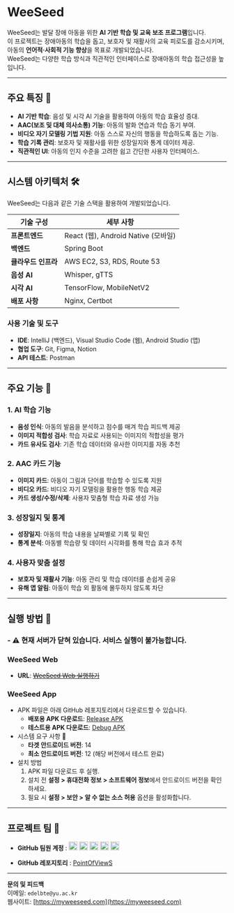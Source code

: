 # WeeSeed
WeeSeed는 발달 장애 아동을 위한 **AI 기반 학습 및 교육 보조 프로그램**입니다.  
이 프로젝트는 장애아동의 학습을 돕고, 보호자 및 재활사의 교육 피로도를 감소시키며,  
아동의 **언어적·사회적 기능 향상**을 목표로 개발되었습니다.  
WeeSeed는 다양한 학습 방식과 직관적인 인터페이스로 장애아동의 학습 접근성을 높입니다.

---

## 주요 특징 🌟
- **AI 기반 학습**: 음성 및 시각 AI 기술을 활용하여 아동의 학습 효율성 증대.
- **AAC(보조 및 대체 의사소통) 기능**: 아동의 발화 연습과 학습 동기 부여.
- **비디오 자기 모델링 기법 지원**: 아동 스스로 자신의 행동을 학습하도록 돕는 기능.
- **학습 기록 관리**: 보호자 및 재활사를 위한 성장일지와 통계 데이터 제공.
- **직관적인 UI**: 아동의 인지 수준을 고려한 쉽고 간단한 사용자 인터페이스.

---

## 시스템 아키텍처 🛠️
WeeSeed는 다음과 같은 기술 스택을 활용하여 개발되었습니다.

| 기술 구성 | 세부 사항                     |
|-----------|--------------------------------|
| **프론트엔드** | React (웹), Android Native (모바일) |
| **백엔드** | Spring Boot                  |
| **클라우드 인프라** | AWS EC2, S3, RDS, Route 53 |
| **음성 AI** | Whisper, gTTS               |
| **시각 AI** | TensorFlow, MobileNetV2     |
| **배포 사항** | Nginx, Certbot              |


### 사용 기술 및 도구
- **IDE**: IntelliJ (백엔드), Visual Studio Code (웹), Android Studio (앱)
- **협업 도구**: Git, Figma, Notion
- **API 테스트**: Postman

---

## 주요 기능 🔧

### 1. AI 학습 기능
- **음성 인식**: 아동의 발음을 분석하고 점수를 매겨 학습 피드백 제공
- **이미지 적합성 검사**: 학습 자료로 사용되는 이미지의 적합성을 평가
- **카드 유사도 검사**: 기존 학습 데이터와 유사한 이미지를 자동 추천

### 2. AAC 카드 기능
- **이미지 카드**: 아동이 그림과 단어를 학습할 수 있도록 지원
- **비디오 카드**: 비디오 자기 모델링을 활용한 행동 학습 제공
- **카드 생성/수정/삭제**: 사용자 맞춤형 학습 자료 생성 가능

### 3. 성장일지 및 통계
- **성장일지**: 아동의 학습 내용을 날짜별로 기록 및 확인
- **통계 분석**: 아동별 학습량 및 데이터 시각화를 통해 학습 효과 추적

### 4. 사용자 맞춤 설정
- **보호자 및 재활사 기능**: 아동 관리 및 학습 데이터를 손쉽게 공유
- **유해 앱 알림**: 아동이 학습 외 활동에 몰두하지 않도록 차단

---

## 실행 방법 🚀
### - ⚠️ 현재 서버가 닫혀 있습니다. 서비스 실행이 불가능합니다.

### **WeeSeed Web**
- **URL**: ~~[WeeSeed Web 실행하기](https://myweeseed.com)~~

### **WeeSeed App**
- APK 파일은 아래 GitHub 레포지토리에서 다운로드할 수 있습니다.  
   - **배포용 APK 다운로드**: [Release APK](https://github.com/PointOfViewS/WeeSeed_App/blob/WeeSeed_Test2/app/release)  
   - **테스트용 APK 다운로드**: [Debug APK](https://github.com/PointOfViewS/WeeSeed_App/tree/WeeSeed_Test2/app/build/outputs/apk/debug)
- 시스템 요구 사항 📱
  - **타겟 안드로이드 버전**: 14  
  - **최소 안드로이드 버전**: 12 (해당 버전에서 테스트 완료)  
- 설치 방법
  1. APK 파일 다운로드 후 실행.
  2. 설치 전 **설정 > 휴대전화 정보 > 소프트웨어 정보**에서 안드로이드 버전을 확인하세요.
  3. 필요 시 **설정 > 보안 > 알 수 없는 소스 허용** 옵션을 활성화합니다.
     
---

## 프로젝트 팀 👥
- **GitHub 팀원 계정** : [<img src="https://avatars.githubusercontent.com/u/90965441?s=96&v=4" width="20" height="20">](https://github.com/heily-tech) [<img src="https://avatars.githubusercontent.com/u/129397073?s=96&v=4" width="20" height="20">](https://github.com/kmk9970) [<img src="https://avatars.githubusercontent.com/u/150992230?s=96&v=4" width="20" height="20">](https://github.com/SEjiji) [<img src="https://avatars.githubusercontent.com/u/93308824?s=96&v=4" width="20" height="20">](https://github.com/changeme4585) [<img src="https://avatars.githubusercontent.com/u/128035504?s=96&v=4" width="20" height="20">](https://github.com/tndu1212)

- **GitHub 레포지토리** : [PointOfViewS](https://github.com/orgs/PointOfViewS/repositories)

----

**문의 및 피드백**  
이메일: `edelbte@yu.ac.kr`  
웹사이트: [https://myweeseed.com](https://myweeseed.com)  
